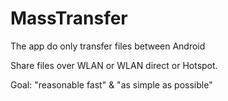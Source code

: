 # MassTransfer
The app do only transfer files between Android

Share files over WLAN or WLAN direct or Hotspot.

Goal: "reasonable fast" & "as simple as possible"

